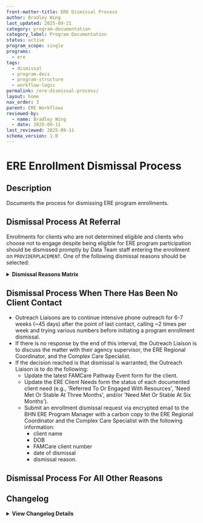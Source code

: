 ```yaml
---
front-matter-title: ERE Dismissal Process  
author: Bradley Wing
last_updated: 2025-09-21
category: program-documentation
category_label: Program Documentation
status: active  
program_scope: single
programs:
  - ere
tags:
  - dismissal
  - program-docs
  - program-structure
  - workflow-logic
permalink: /ere-dismissal-process/
layout: home
nav_order: 3
parent: ERE Workflows
reviewed-by:
  - name: Bradley Wing
  - date: 2025-09-11
last_reviewed: 2025-09-11
schema_version: 1.0
---
```


# ERE Enrollment Dismissal Process

## Description

Documents the process for dismissing ERE program enrollments.

## Dismissal Process At Referral

Enrollments for clients who are not determined eligible and clients who choose not to engage despite being eligible for ERE program participation should be dismissed promptly by Data Team staff entering the enrollment on `PROVIDERPLACEMENT`. One of the following dismissal reasons should be selected:

<details>
<summary><strong>Dismissal Reasons Matrix</strong></summary>

<div markdown="1">

| Dismissal Reason                  | Definition                                                                                                                                                                                                                                                                                                              |
|-----------------------------------|-------------------------------------------------------------------------------------------------------------------------------------------------------------------------------------------------------------------------------------------------------------------------------------------------------------------------|
| Administrative        | Definition TBD        |
| AnswerFirst Determined Ineligible | AnswerFirst determines that the client is ineligible due to residency outside of the service area or due to the fact that the client has private insurance.          |
| Client Declined               | Client declined services at any point in the referral and outreach process. This is for clients who actively communicate that they don’t want to receive/continue outreach services.      |
| CMHC Determined Ineligible        | Client’s status changes such that they cease to meet program eligibility criteria. Could include:<ul><li>Moving out of our program catchment area</li><li>Admitted to long-term residential or detention facility</li><li>Any other criteria that make them ineligible for ERE services</li></ul> |
| Reconnect    | Client has an existing team at a CMHC OR is already consistently receiving services.         |
| Transfer To Compass      | Client is dismissed because they were transferred to Compass for care.         |
| Transfer To DM3700       | Client is dismissed because they were transferred to DM3700 for care.           |

</div>
</details>

## Dismissal Process When There Has Been No Client Contact

- Outreach Liaisons are to continue intensive phone outreach for 6-7 weeks (~45 days) after the point of last contact, calling ~2 times per week and trying various numbers before initiating a program enrollment dismissal.
- If there is no response by the end of this interval, the Outreach Liaison is to discuss the matter with their agency supervisor, the ERE Regional Coordinator, and the Complex Care Specialist.
- If the decision reached is that dismissal is warranted, the Outreach Liaison is to do the following:
  - Update the latest FAMCare Pathway Event form for the client.
  - Update the ERE Client Needs form the status of each documented client need (e.g., 'Referred To Or Engaged With Resources', 'Need Met Or Stable At Three Months', and/or 'Need Met Or Stable At Six Months').
  - Submit an enrollment dismissal request via encrypted email to the BHN ERE Program Manager with a carbon copy to the ERE Regional Coordinator and the Complex Care Specialist with the following information:
    - client name
    - DOB
    - FAMCare client number
    - date of dismissal
    - dismissal reason.

## Dismissal Process For All Other Reasons

## Changelog

<details markdown="1">
  <summary><strong>View Changelog Details</strong></summary>

### 2025

- **2025-10-04**: Adds collapsible `<details markdown="1"></details>` section to the changelog. Adds year subsection to better organize long changelog lists.
- **2025-09-21**: Adds `<div markdown ="1">` tag tag to satisfy the Kramdown Markdown editor used by Jekyll since the `<details>` tag broke the Markdown table when building the site locally. Removes `lifecycle:` and `change-control:` fields from frontmatter as they are more appropriate for assets outside of the context of the wiki and since they overlap with tags such as `archived`, `needs-review`, `production-ready`, `change-management`, `implementation-planning`, and `stakeholder-approval`. Adds `nav_order:` and `parent:` fields to frontmatter.
- **2025-09-19**: Adds collapsible `<details>` tag to the `Dismissal Reasons Matrix`. Adds `permalink:` and `layout:` fields to frontmatter.
- **2025-08-28**: Adds Markdown file named initial ERE enrollment dismissal process.

</details>
